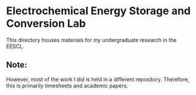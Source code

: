# Electrochemical Energy Storage and Conversion Lab

This directory houses materials for my undergraduate research in the EESCL.

## Note:

However, most of the work I did is held in a different repository. Therefore, this is primarily timesheets and academic papers.
